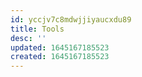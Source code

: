 ```yaml
---
id: yccjv7c8mdwjjiyaucxdu89
title: Tools
desc: ''
updated: 1645167185523
created: 1645167185523
---
```



